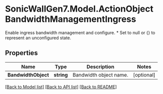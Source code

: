 # SonicWallGen7.Model.ActionObjectBandwidthManagementIngress
Enable ingress bandwidth management and configure. * Set to null or {} to represent  an unconfigured state.

## Properties

Name | Type | Description | Notes
------------ | ------------- | ------------- | -------------
**BandwidthObject** | **string** | Bandwidth object name. | [optional] 

[[Back to Model list]](../README.md#documentation-for-models) [[Back to API list]](../README.md#documentation-for-api-endpoints) [[Back to README]](../README.md)

